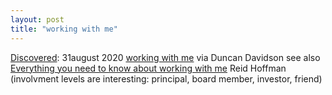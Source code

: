 ```yaml
---
layout: post
title: "working with me"
---
```

[Discovered](http://rolandtanglao.com/2020/07/29/p1-blogthis-checkvist-list-links-to-blog/): 31august 2020 [working with me](https://medium.com/@kellymcshalk/expectation-setting-on-a-virtual-team-2d64f3e7ed8a) via Duncan Davidson see also [Everything you need to know about working with me](https://coda.io/@reidhoffman/meet-reid) Reid Hoffman (involvment levels are interesting: principal, board member, investor, friend)
